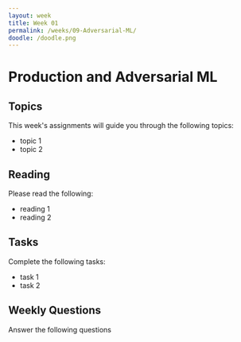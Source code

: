 ```yaml
---
layout: week
title: Week 01
permalink: /weeks/09-Adversarial-ML/
doodle: /doodle.png
---
```


# Production and Adversarial ML

## Topics

This week's assignments will guide you through the following topics:
* topic 1
* topic 2

## Reading

Please read the following:
* reading 1
* reading 2

## Tasks

Complete the following tasks:
* task 1
* task 2

## Weekly Questions

Answer the following questions
